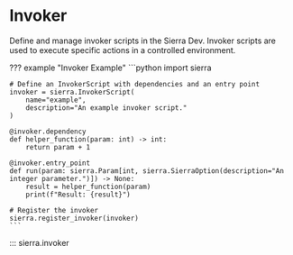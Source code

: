 # Invoker

Define and manage invoker scripts in the Sierra Dev. Invoker scripts are used to execute specific actions in a controlled environment.

??? example "Invoker Example"
    ```python
    import sierra

    # Define an InvokerScript with dependencies and an entry point
    invoker = sierra.InvokerScript(
        name="example",
        description="An example invoker script."
    )

    @invoker.dependency
    def helper_function(param: int) -> int:
        return param + 1

    @invoker.entry_point
    def run(param: sierra.Param[int, sierra.SierraOption(description="An integer parameter.")]) -> None:
        result = helper_function(param)
        print(f"Result: {result}")

    # Register the invoker
    sierra.register_invoker(invoker)
    ```

::: sierra.invoker
